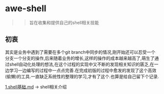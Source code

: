 # awe-shell

>>旨在收集和提供自己的shell相关技能

## 初衷
其实是业务中遇到了需要在多个git branch中同步的情况,刚开始还可以忍受一个分支一个分支的操作,后来随着业务的增长,这样的操作的成本越来越高了,萌生了通过shell自动化处理的想法,在这个过程的实现中又不断的发现相关知识的匮乏,在一边学习一边编写的过程中一点点完善.在完成初版的过程中愈发的发现了这个高效(偷懒)的工具.一直缺乏系统性的整理的学习,才有了这个.也算是给自己留下个记录.


[1.shell基础.md](1.shell基础.md) -> shell相关介绍